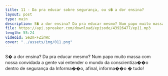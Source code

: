 ```yaml
---
title: 11 - Da pra educar sobre segurança, ou s� a dor ensina?
layout: post
type: main
description: S� a dor ensina? Da pra educar mesmo? Num papo muito massa com nossa convidada a gente vai entender o mundo da conscientiza��o dentro de segurança da Informa��o, afinal, informa��o � tudo!
file: https://api.spreaker.com/download/episode/43926477/ep11.mp3
length: 55:24
videoid: Se2m-FZinWc
cover: "../assets/img/011.png"
---
```


S� a dor ensina? Da pra educar mesmo? Num papo muito massa com nossa convidada a gente vai entender o mundo da conscientiza��o dentro de segurança da Informa��o, afinal, informa��o � tudo!